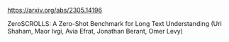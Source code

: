 https://arxiv.org/abs/2305.14196

ZeroSCROLLS: A Zero-Shot Benchmark for Long Text Understanding (Uri Shaham, Maor Ivgi, Avia Efrat, Jonathan Berant, Omer Levy)